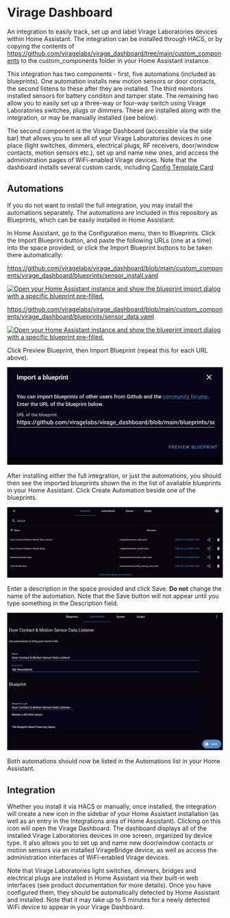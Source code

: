 # Virage Dashboard

An integration to easily track, set up and label Virage Laboratories devices within Home Assistant.  The integration can be installed through HACS, or by copying the contents of https://github.com/viragelabs/virage_dashboard/tree/main/custom_components to the custom_components folder in your Home Assistant instance.

This integration has two components - first, five automations (included as blueprints).  One automation installs new motion sensors or door contacts, the second listens to these after they are installed.  The third monitors installed sensors for battery conditon and tamper state.  The remaining two allow you to easily set up a three-way or four-way switch using Virage Laboratories switches, plugs or dimmers.  These are installed along with the integration, or may be manually installed (see below).

The second component is the Virage Dashboard (accessible via the side bar) that allows you to see all of your Virage Laboratories devices in one place (light switches, dimmers, electrical plugs, RF receivers, door/window contacts, motion sensors etc.), set up and name new ones, and access the administration pages of WiFi-enabled Virage devices. Note that the dashboard installs several custom cards, including [Config Template Card](https://github.com/iantrich/config-template-card)

## Automations

If you do not want to install the full integration, you may install the automations separately.  The automations are included in this repository as Blueprints, which can be easily installed in Home Assistant:

In Home Assistant, go to the Configuration menu, then to Blueprints.  Click the Import Blueprint button, and paste the following URLs (one at a time) into the space provided, or click the Import Blueprint buttons to be taken there automatically:

https://github.com/viragelabs/virage_dashboard/blob/main/custom_components/virage_dashboard/blueprints/sensor_install.yaml<p>
[![Open your Home Assistant instance and show the blueprint import dialog with a specific blueprint pre-filled.](https://my.home-assistant.io/badges/blueprint_import.svg)](https://my.home-assistant.io/redirect/blueprint_import/?blueprint_url=https%3A%2F%2Fgithub.com%2Fviragelabs%2Fvirage_dashboard%2Fblob%2Fmain%2Fcustom_components%2Fvirage_dashboard%2Fblueprints%2Fsensor_install.yaml)

https://github.com/viragelabs/virage_dashboard/blob/main/custom_components/virage_dashboard/blueprints/sensor_data.yaml<p>
[![Open your Home Assistant instance and show the blueprint import dialog with a specific blueprint pre-filled.](https://my.home-assistant.io/badges/blueprint_import.svg)](https://my.home-assistant.io/redirect/blueprint_import/?blueprint_url=https%3A%2F%2Fgithub.com%2Fviragelabs%2Fvirage_dashboard%2Fblob%2Fmain%2Fcustom_components%2Fvirage_dashboard%2Fblueprints%2Fsensor_data.yaml)

Click Preview Blueprint, then Import Blueprint (repeat this for each URL above).
  
![image](https://github.com/viragelabs/virage_dashboard/blob/main/images/importdialog.PNG)

After installing either the full integration, or just the automations, you should then see the imported blueprints shown the in the list of available blueprints in your Home Assistant.  Click Create Automation beside one of the blueprints. 

![image](https://github.com/viragelabs/virage_dashboard/blob/main/images/blueprintlist.PNG)

Enter a description in the space provided and click Save.  <b>Do not</b> change the name of the automation.  Note that the Save button will not appear until you type something in the Description field.

![image](https://github.com/viragelabs/virage_dashboard/blob/main/images/createautomation.PNG)
  
Both automations should now be listed in the Automations list in your Home Assistant.
  
## Integration
  
Whether you install it via HACS or manually, once installed, the integration will create a new icon in the sidebar of your Home Assistant installation (as well as an entry in the Integrations area of Home Assistant).  Clicking on this icon will open the Virage Dashboard.  The dashboard displays all of the installed Virage Laboratories devices in one screen, organized by device type.  It also allows you to set up and name new door/window contacts or motion sensors via an installed VirageBridge device, as well as access the administration interfaces of WiFi-enabled Virage devices.
  
Note that Virage Laboratories light switches, dimmers, bridges and electrical plugs are installed in Home Assistant via their built-in web interfaces (see product documentation for more details).  Once you have configured them, they should be automatically detected by Home Assistant and installed.  Note that it may take up to 5 minutes for a newly detected WiFi device to appear in your Virage Dashboard.
